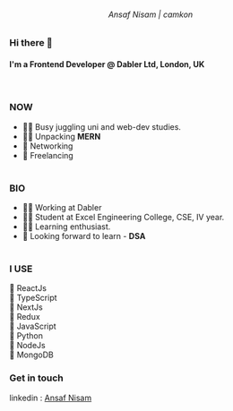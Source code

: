 <h6 align="center"> Ansaf Nisam | camkon </h6>

### Hi there 👋
#### I'm a Frontend Developer @ Dabler Ltd, London, UK
<br>

### NOW 
- 🤹‍♂️ Busy juggling uni and web-dev studies.
- 👨‍💻 Unpacking __MERN__
- 🎎 Networking
- 👦 Freelancing
<br><br>

### BIO 
- 👨‍💻 Working at Dabler
- 👨‍🎓 Student at Excel Engineering College, CSE, IV year.
- 🦸‍♂️ Learning enthusiast.
- 🌱 Looking forward to learn - __DSA__
<br><br>

### I USE
🔸 ReactJs <br>
🔸 TypeScript <br>
🔸 NextJs <br>
🔸 Redux <br>
🔸 JavaScript <br>
🔸 Python <br>
🔸 NodeJs <br>
🔸 MongoDB <br>

### Get in touch
linkedin : <a href="https://www.linkedin.com/in/ansaf-nisam">Ansaf Nisam</a>
<br>
